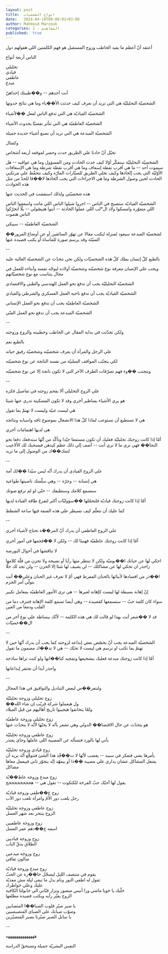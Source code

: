 ```yaml
---
layout: post
title:  انواع الشخصيات
date:   2024-04-10T00:00:01+03:00
author: Mahmoud Marzouk
categories: 1 - المفاهيم
published:  true
---
```

أعتقد أنّ أعظم ما يفيد الخاطب وزوج المستقبل هو فهم الكلمتين اللي هقولهم
دول

الناس أربعة أنواع

تحليلي\
قيادي\
عاطفي\
مبدع

أنت أحدهم \-- و��طيبتك إحداهنّ

الشخصيّة التحليليّة هي التي تريد أن تعرف كيف حدثت الأ��ياء وما هي نتائج
حدوثها

الشخصيّة القياديّة هي التي تدفع الناس لفعل ��لأشياء

الشخصيّة العاطفيّة هي التي تتأثر نفسيّا بحدوث الأشياء

الشخصيّة المبدعة هي التي تريد أن تصنع أشياء جديدة جميلة

وكمثال

تخيّل أنّ حادثا علي الطريق حدث وحضر لموقعه أربعة أشخاص

الشخصيّة التحليليّة ستفكّر أوّلا كيف حدث الحادث ومن المسؤول وما هي عواقبه
\-- هل سيموت أحد \-- ما هي أقرب نقطة إسعاف وما هي أقرب نقطة شرطة وما هي
الإسعافات الأوّليّة التي يجب إتّخاذها وكيف نخلي الطريق للسيّارات المارّة وكيف
نتحفّظ علي مرتكبي الحادث لحين وصول الشرطة وما هي الاجراءات التي يجب
اتّخاذها لا��قا للحدّ من مثل هذه الحوادث

هذه شخصيّتي ولذلك استفضت في الحديث عنها

الشخصيّة القياديّة ستصيح في الناس \-- اجروا شيلوا الناس اللي ماتت واسعفوا
الناس اللي متعوّرة وامسكوا ولاد ال\*لب اللي عملوا الحادثة \-- انتوا
هتبصّولي \-- يلّا اتحرّكوا الناس هتموت

الشخصيّة العاطفيّة \-- سيبكي

��لشخصيّة المبدعة سيعود لمنزلة ليكتب مقالا عن تهوّر السائقين أو عن أوضاع
المرور السيّئة وقد يرسم صورة للمأساة أو يكتب قصيدة عنها

\--

بالطبع كلّ إنسان يملك كلّ هذه الشخصيّات ولكن نحن نتحدّث عن الشخصيّة الغالبة
عليه

ويجب علي الإنسان معرفة نوع شخصيّته وشخصيّة أولاده ليوجّه نفسه وأبناءه
للعمل في مجال يتناسب مع نوع شخصيّاتهم

الشخصيّة التحليليّة يجب أن تدفع نحو العمل الهندسي والطبي
والاقتصادي

الشخصيّة القياديّة يجب أن تدفع ناحية العمل العسكري والشرطي
والقيادي

الشخصيّة العاطفيّة يجب أن تدفع نحو العمل الإنساني

الشخصيّة المبدعة يجب أن تدفع نحو العمل الفنّي

\--

ولكن تحدّثت في بداية المقال عن الخاطب وخطيبته والزوج وزوجته

بالطبع نعم

علي الرجل والمرأة أن يعرف شخصيّته وشخصيّة رفيق حياته

لكي يتجنّب المواقف السلبيّة من نفسه الناتجة عن نوع شخصيّته

ويتجنب ��وء فهم تصرّفات الطرف الآخر التي لا تكون ناتجة إلا عن نوع
شخصيّته

\--

علي الزوج التحليلي ألا يقحم زوجته في تفاصيل فكره

هو يري الأشياء بمناظير أخري وقد لا تكون المسكينة تدري عنها
شيئا

هي ليست غبيّة وليست لا تهتمّ بما تقول

هي لا تستطيع أن تستوعب لماذا كلّ هذا الانشغال بموضوع تافه واسبابه
ونتائجه

هي لديها اهتمامات أخري

أمّا إذا كانت زوجتك تحليليّة فعليك أن تكون مستمعا جيّدا وتأكّد من أنّها
ستدفعك دفعا نحو النجا�� فهي تري ما لا تري أنت \-- أضف إلي ذلك عظم كيدهن
فستحيك لك الألاعيب لتمك��ك من الوصول إلي ما تريد

\--

علي الزوج القيادي أن يدرك أنّه ليس سيّدا ��لك أمة

هي إنسانة \-- وحرّة \-- وهي سلّمتك ناصيتها طواعية

ستسمع كلامك وستطيعك \-- حتّي لو لم ترفع صوتك

أمّا إذا كانت زوجتك قياديّة فلتحمّلها ��سؤوليّات أكثر لتفرغ طاقة القيادة
لديها

كما عليك أن تتعلّم كيف تسيطر علي هذه الصفة فيها ساعة الشطط

\--

علي الزوج العاطفي أن يدرك أنّ المر��ة تحتاج لأشياء أخري

أمّا إذا كانت زوجتك عاطفيّة فهنيئا لك \-- ولكن لا ��قحمها في أمور
أخري

لا تناقشها في أحوال البورصة

احكي لها عن حياتك ا��يوميّة ولكن لا تنتظر منها رأيا أو نصيحة ولا تحزن من
قلّة كلامها زاحذر ان تحكي لها عن مشاكلك \-- لن يضيف لها شئا إلا الحزن \--
ولن تجد لك حلّا

ا��ذر من افسادها لأبنائها بالحنان المفرط فهي أمّ لا تعرف غير الحنان وعلي��
أنت بتولّي أمر الحزم

إنّ إهانة بسيطة لها ليست كإهانة لغيرها \-- هي تري الأمور العاطفيّة بمعامل
تكبير

سواء كان كلمة حبّ \-- ستسمعها كقصيدة \-- وهي أيضا تسمع كلمة الإهانة
فتنزف دما من القلب ودمعا من العين

قد لا ��شعر أنت بهذا لو قالت لك هي هذه الكلمة \-- لأنّك ببساطة علي نوع
آخر من ال��خصيّات

\--

الشخصيّة المبدعة يجب أنّ يخصّص بعض إبداعه لزوجته كما يجب أن يدرك أنّها حين
لا تهتمّ بما تكتب او ترسم هي ليست لا تحبّك \-- هي لا تد��ك مضمون ما
تقول

أمّا إذا كانت زوجتك مبدعة فعليك بتشجيعها وتمجيد كتا��اتها ولو كنت تراها
ساذجة

واحذر أبدا أن تحتقر إبداعاتها

\--

ولنتعر��ض لبعض التباديل والتوافيق في هذا المجال

زوج تحليلي وزوجة تحليليّة\
��ول هيعملوا شركة قريّب إن شاء الله\
ولمّا يتخانقوا هيجيبوا تاريخ أهاليهم من قبل الميلاد

زوج تحليلي وزوجة عاطفيّة\
هو يتحدّث عن حال الاقتصا�� الدولي وهي تشعر بأنّه لا يحبّها لأنّه لا يتحدّث
عنها

زوج عاطفي وزوجة تحليليّة\
يأتي لها بالورد فتسأله عن المصيبة اللي عاملها وجاي يعتذر

زوج قيادي وزوجة تحليليّة\
يأمرها بشي فتفكر في سببه \-- يغضب لأنّها لا ت��فّذ هذا الشئ فتتوقّع أنّه يريد
أن يفتعل المشاكل عشان يداري علي مصيبة ��ذا أو بيمهّد إنّه يتجوّز تاني فبيعمل
معاها مشاكل

زوج مبدع وزوجة عاط��يّة\
يقول لها أحبّك حبّ الفرخة للكتكوت \-- تقول هي \-- هححححححححح

زوج ع��طفي وزوجة قياديّة\
رجل يلعب دور الأمّ وامرأة تلعب دور الأب

زوج عاطفي وزوجة تحليليّة\
الزوج ينتحر بعد شهر العسل

زوج وزوجة عاطفيين\
اسمه ع��دهم عمر العسل

زوج وزوجة قياديين\
الطلاق يدقّ الباب

زوج وزوجة مبدعين\
صالون ثقافي

زوج مبدع وزوجة قياديّة\
يقوم في منتصف الليل ليسجّل خا��رة عن الحبّ\
تقول له اطفي النور ونام بدل ما تبقي ليلة مش معديّة\
عليك وعلي خواطرك\
خلّيك يا خويا ماشي ورا أنيس منصور ونزار قبّاني الي جابولنا الكافية\
الزوج يغيّر رأيه ويكتب قصيدة مطلعها

يا صبر صبّر قلوب الصبا��ا المتصابين\
وصوّب صبابك علي الصباي المتصبصبين\
يا سابل الصبر صبّرنا بصبر المتصبّرين

\--

ههههههههههههههه

النفس البشريّة جميلة وتستحقّ الدراسة
